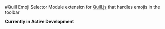 #Quill Emoji Selector
Module extension for [Quill.js](https://github.com/quilljs/quill) that handles emojis in the toolbar

__Currently in Active Development__
